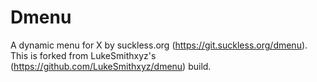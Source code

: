 # Dmenu
A dynamic menu for X by suckless.org (https://git.suckless.org/dmenu). This is forked from LukeSmithxyz's (https://github.com/LukeSmithxyz/dmenu) build.
